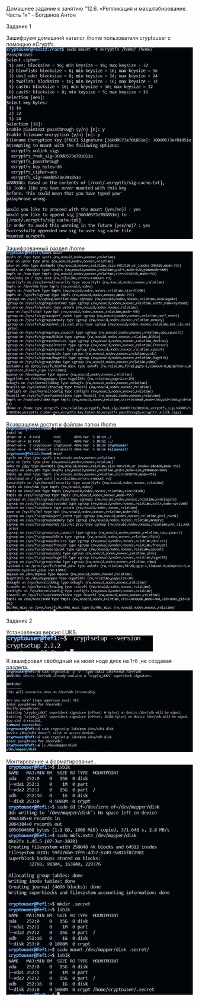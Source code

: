 Домашнее задание к занятию "12.6. «Репликация и масштабирование. Часть 1»" - Богданов Антон

Задание 1

Зашифруем домашний каталог /home пользователя cryptouser с помощью eCryptfs.
![slave](https://github.com/felimonist/13.2/blob/main/img/1.1.JPG)

Зашифрованный раздел /home
![slave](https://github.com/felimonist/13.2/blob/main/img/1.2.JPG)

Возвращяем доступ к файлам папки /home
![slave](https://github.com/felimonist/13.2/blob/main/img/1.3.JPG)


Задание 2

Установленая версия LUKS.
![slave](https://github.com/felimonist/13.2/blob/main/img/2.JPG)

Я зашифровал свободный на моей ноде диск на 1гб ,не создавая раздела.
![slave](https://github.com/felimonist/13.2/blob/main/img/2.1.JPG)

Монтирование и форматирование .
![slave](https://github.com/felimonist/13.2/blob/main/img/2.2.JPG)


